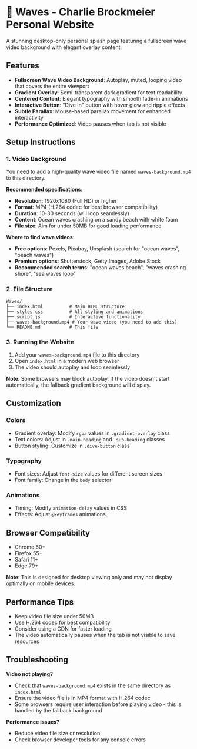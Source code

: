 # 🌊 Waves - Charlie Brockmeier Personal Website

A stunning desktop-only personal splash page featuring a fullscreen wave video background with elegant overlay content.

## Features

- **Fullscreen Wave Video Background**: Autoplay, muted, looping video that covers the entire viewport
- **Gradient Overlay**: Semi-transparent dark gradient for text readability
- **Centered Content**: Elegant typography with smooth fade-in animations
- **Interactive Button**: "Dive In" button with hover glow and ripple effects
- **Subtle Parallax**: Mouse-based parallax movement for enhanced interactivity
- **Performance Optimized**: Video pauses when tab is not visible

## Setup Instructions

### 1. Video Background

You need to add a high-quality wave video file named `waves-background.mp4` to this directory. 

**Recommended specifications:**
- **Resolution**: 1920x1080 (Full HD) or higher
- **Format**: MP4 (H.264 codec for best browser compatibility)
- **Duration**: 10-30 seconds (will loop seamlessly)
- **Content**: Ocean waves crashing on a sandy beach with white foam
- **File size**: Aim for under 50MB for good loading performance

**Where to find wave videos:**
- **Free options**: Pexels, Pixabay, Unsplash (search for "ocean waves", "beach waves")
- **Premium options**: Shutterstock, Getty Images, Adobe Stock
- **Recommended search terms**: "ocean waves beach", "waves crashing shore", "sea waves loop"

### 2. File Structure

```
Waves/
├── index.html          # Main HTML structure
├── styles.css          # All styling and animations
├── script.js           # Interactive functionality
├── waves-background.mp4 # Your wave video (you need to add this)
└── README.md           # This file
```

### 3. Running the Website

1. Add your `waves-background.mp4` file to this directory
2. Open `index.html` in a modern web browser
3. The video should autoplay and loop seamlessly

**Note**: Some browsers may block autoplay. If the video doesn't start automatically, the fallback gradient background will display.

## Customization

### Colors
- Gradient overlay: Modify `rgba` values in `.gradient-overlay` class
- Text colors: Adjust in `.main-heading` and `.sub-heading` classes
- Button styling: Customize in `.dive-button` class

### Typography
- Font sizes: Adjust `font-size` values for different screen sizes
- Font family: Change in the `body` selector

### Animations
- Timing: Modify `animation-delay` values in CSS
- Effects: Adjust `@keyframes` animations

## Browser Compatibility

- Chrome 60+
- Firefox 55+
- Safari 11+
- Edge 79+

**Note**: This is designed for desktop viewing only and may not display optimally on mobile devices.

## Performance Tips

- Keep video file size under 50MB
- Use H.264 codec for best compatibility
- Consider using a CDN for faster loading
- The video automatically pauses when the tab is not visible to save resources

## Troubleshooting

**Video not playing?**
- Check that `waves-background.mp4` exists in the same directory as `index.html`
- Ensure the video file is in MP4 format with H.264 codec
- Some browsers require user interaction before playing video - this is handled by the fallback background

**Performance issues?**
- Reduce video file size or resolution
- Check browser developer tools for any console errors
